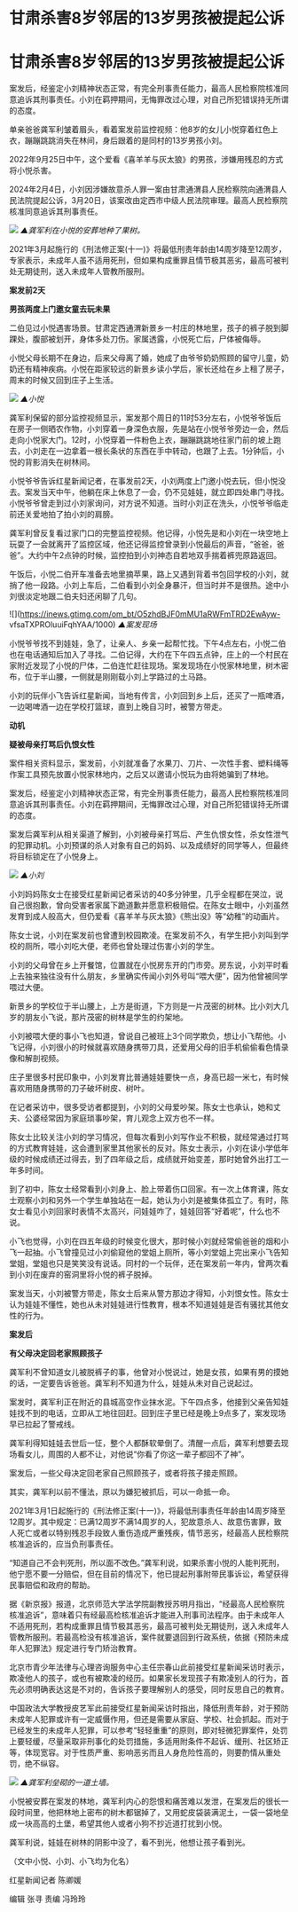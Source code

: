 # 甘肃杀害8岁邻居的13岁男孩被提起公诉

# 甘肃杀害8岁邻居的13岁男孩被提起公诉

案发后，经鉴定小刘精神状态正常，有完全刑事责任能力，最高人民检察院核准同意追诉其刑事责任。小刘在羁押期间，无悔罪改过心理，对自己所犯错误持无所谓的态度。

单亲爸爸龚军利皱着眉头，看着案发前监控视频：他8岁的女儿小悦穿着红色上衣，蹦蹦跳跳消失在林间，身后跟着的是同村的13岁男孩小刘。

2022年9月25日中午，这个爱看《喜羊羊与灰太狼》的男孩，涉嫌用残忍的方式将小悦杀害。

2024年2月4日，小刘因涉嫌故意杀人罪一案由甘肃通渭县人民检察院向通渭县人民法院提起公诉，3月20日，该案改由定西市中级人民法院审理。最高人民检察院核准同意追诉其刑事责任。

![](https://inews.gtimg.com/om_bt/O4ix9q_nEfbiBLJQsQTDijJqNdZR7gtzjn9bw1yJzucN8AA/1000)
_▲龚军利在小悦的安葬地种了果树。_

2021年3月起施行的《刑法修正案(十一)》将最低刑责年龄由14周岁降至12周岁，专家表示，未成年人虽不适用死刑，但如果构成重罪且情节极其恶劣，最高可被判处无期徒刑，送入未成年人管教所服刑。

**案发前2天**

**男孩两度上门邀女童去玩未果**

二伯见过小悦遇害场景。甘肃定西通渭新景乡一村庄的林地里，孩子的裤子脱到脚踝处，腹部被划开，身体多处刀伤。家属透露，小悦死亡后，尸体被侮辱。

小悦父母长期不在身边，后来父母离了婚，她成了由爷爷奶奶照顾的留守儿童，奶奶还有精神疾病。小悦在距家较远的新景乡读小学后，家长还给在乡上租了房子，周末的时候又回到庄子上生活。

![](https://inews.gtimg.com/om_bt/Omck9lDM2cRIKCZ6DOhBKxOJWFxJDyS1jNs8ZnFiSubTIAA/1000)
_▲小悦_

龚军利保留的部分监控视频显示，案发那个周日的11时53分左右，小悦爷爷饭后在房子一侧晒农作物，小刘穿着一身深色衣服，先是站在小悦爷爷旁边一会，然后走向小悦家大门。12时，小悦穿着一件粉色上衣，蹦蹦跳跳地往家门前的坡上跑去，小刘走在一边拿着一根长条状的东西在手中转动，也跟了上去。1分钟后，小悦的背影消失在树林间。

小悦爷爷告诉红星新闻记者，在事发前2天，小刘两度上门邀小悦去玩，但小悦没去。案发当天中午，他躺在床上休息了一会，仍不见娃娃，就立即四处串门寻找。小悦爷爷曾走到过小刘家询问，对方说不知道。当时小刘正在洗头，小悦爷爷临走前还关爱地拍了拍小刘的肩膀。

龚军利曾反复看过家门口的完整监控视频。他记得，小悦先是和小刘在一块空地上玩耍了一会就离开了监控区域，他还记得监控曾录到小悦最后的声音，“爸爸，爸爸”。大约中午2点钟的时候，监控拍到小刘神态自若地双手揣着裤兜原路返回。

午饭后，小悦二伯开车准备去地里摘苹果，路上又遇到背着书包回学校的小刘，就捎了他一段路。小刘上车后，二伯看到小刘全身暴汗，但当时并不是很热。途中小刘很淡定地跟二伯夫妇还闲聊了几句。

![](https://inews.gtimg.com/om_bt/O5zhdBJF0mMU1aRWFmTRD2EwAyw-
vfsaTXPROluuiFqhYAA/1000) _▲案发现场_

小悦爷爷找不到娃娃，急了，让亲人、乡亲一起帮忙找。下午4点左右，小悦二伯也在电话通知后加入了寻找。二伯记得，大约在下午四五点钟，庄上的一个村民在家附近发现了小悦的尸体，二伯连忙赶往现场。案发现场在小悦家林地里，树木密布，位于半山腰，一侧就是刚刚载小刘上学路过的土马路。

小刘的玩伴小飞告诉红星新闻，当地有传言，小刘回到乡上后，还买了一瓶啤酒，一边喝啤酒一边在学校打篮球，直到上晚自习时，被警方带走。

**动机**

**疑被母亲打骂后仇恨女性**

案件相关资料显示，案发前，小刘就准备了水果刀、刀片、一次性手套、塑料绳等作案工具预先放置小悦家林地内，之后又以邀请小悦玩为由将她骗到了林地。

案发后，经鉴定小刘精神状态正常，有完全刑事责任能力，最高人民检察院核准同意追诉其刑事责任。小刘在羁押期间，无悔罪改过心理，对自己所犯错误持无所谓的态度。

案发后龚军利从相关渠道了解到，小刘被母亲打骂后、产生仇恨女性，杀女性泄气的犯罪动机。小刘预谋的杀人对象有自己的妈妈、以及成绩好的同学等人，但最终将目标锁定在了小悦身上。

![](https://inews.gtimg.com/om_bt/O2KFvazfr5m-enE83wX8Py7xcqWtRgci6Vu0uufcIsZ5UAA/1000)
_▲小刘_

小刘妈妈陈女士在接受红星新闻记者采访的40多分钟里，几乎全程都在哭泣，说自己很抱歉，曾向受害者家属下跪道歉并愿意积极赔偿。在陈女士眼中，小刘虽然发育到成人般高大，但仍爱看《喜羊羊与灰太狼》《熊出没》等“幼稚”的动画片。

陈女士说，小刘在案发前也曾遭到校园欺凌。在案发前不久，有学生把小刘叫到学校的厕所，喂小刘吃大便，老师也曾处理过伤害小刘的学生。

小刘的父母曾在乡上开餐馆，位置就在小悦房东开的门市旁。房东说，小刘平时看上去独来独往没有什么朋友，乡里确实传闻小刘外号叫“喂大便”，因为他曾被同学喂过大便。

新景乡的学校位于半山腰上，上方是街道，下方则是一片茂密的树林。比小刘大几岁的朋友小飞说，那片茂密的树林是学生的约架地。

小刘被喂大便的事小飞也知道，曾说自己被班上3个同学欺负，想让小飞帮他。小飞记得，小刘很小的时候就喜欢随身携带刀具，还爱用父母的旧手机偷偷看色情录像和解剖视频。

庄子里很多村民印象中，小刘发育比普通娃娃要快一点，身高已超一米七，有时候喜欢用随身携带的刀子破坏树皮、树叶。

在记者采访中，很多受访者都提到，小刘的父母爱吵架。陈女士也承认，她和丈夫、公婆经常因为家庭琐事吵架，育儿观念上双方也不一样。

陈女士比较关注小刘的学习情况，但每次看到小刘写作业不积极，就经常通过打骂的方式教育娃娃，这会遭到家里其他家长的反对。陈女士表示，小刘在读小学低年级的时候成绩还过得去，到了四年级之后，成绩就开始变差，那时她曾外出打工一年多时间。

到了初中，陈女士经常看到小刘身上、脸上带着伤口回家。有一次上体育课，陈女士观察小刘和另外一个学生单独站在一起，她认为小刘是被集体孤立了。有时，陈女士看见小刘回家时表情不太高兴，问娃娃咋了，娃娃回答“好着呢”，什么也不说。

小飞也觉得，小刘在四五年级的时候变化很大，那时候小刘就经常偷爸爸的烟和小飞一起抽。小飞曾撞见过小刘偷窥他的堂姐上厕所，等小刘堂姐上完出来小飞告知堂姐，堂姐也只是笑笑没有说话。同村的一个玩伴，还在案发前一年内，曾两次看到小刘在废弃的窑洞里将小悦的裤子脱掉。

案发当天，小刘被警方带走，陈女士后来从警方那边才得知，小刘恨女性。陈女士认为娃娃不懂性，她也从未对娃娃进行性教育，根本不知道娃娃是否有骚扰其他女性的行为。

**案发后**

**有父母决定回老家照顾孩子**

龚军利不曾知道女儿被脱裤子的事，他曾对小悦说过，她是女孩，如果有男的摸她的话，一定要告诉爸爸。龚军利不知道为什么，娃娃从未对自己说起过。

案发时，龚军利正在附近的县城高空作业抹水泥。下午四点多，他接到父亲告知娃娃找不到的电话，立即从工地往回赶。回到庄子里已经是晚上9点多了，案发现场早已拉起了警戒线。

龚军利得知娃娃去世后一怔，整个人都酥软晕倒了。清醒一点后，龚军利想要去现场看女儿，周围的人都不让，对他说“你看了你这一辈子都回不了神”。

案发后，一些父母决定回老家自己照顾孩子，或者将孩子接走照顾。

其实，龚军利以前不懂法，原以为嫌犯被抓后，可以一命抵一命。

2021年3月1日起施行的《刑法修正案(十一)》，将最低刑事责任年龄由14周岁降至12周岁。其中规定：已满12周岁不满14周岁的人，犯故意杀人、故意伤害罪，致人死亡或者以特别残忍手段致人重伤造成严重残疾，情节恶劣，经最高人民检察院核准追诉的，应当负刑事责任。

“知道自己不会判死刑，所以面不改色。”龚军利说，如果杀害小悦的人能判死刑，他宁愿不要一分赔偿，但在目前的情况下，他已提起刑事附带民事诉讼，希望获得民事赔偿和政府的帮助。

据《新京报》报道，北京师范大学法学院副教授苏明月指出，“经最高人民检察院核准追诉”，意味着只有经最高检核准追诉才能进入刑事司法程序。由于未成年人不适用死刑，若构成重罪且情节极其恶劣，最高可被判处无期徒刑，送入未成年人管教所服刑。若最高检没有核准追诉，案件就要退回到行政系统，依据《预防未成年人犯罪法》规定进行专门矫治教育。

北京市青少年法律与心理咨询服务中心主任宗春山此前接受红星新闻采访时表示，欺凌他人的孩子，或也有被欺凌的经历。如果家长发现孩子有欺凌别人的行为，首先必须明确表达这是不对的，告诉孩子要理解别人的感受，同时反思自己的教育。

中国政法大学教授皮艺军此前接受红星新闻采访时指出，降低刑责年龄，对于预防未成年人犯罪或许有一定威慑作用，但还是需要从家庭、学校、社会抓起。而对于已经发生的未成年人犯罪，可以参考“轻轻重重”的原则，即对轻微犯罪案件，处罚上要轻缓，尽量采取非刑事化的处罚措施，多适用附条件不起诉、缓刑、社区矫正等，体现宽容。对于性质严重、影响恶劣而且人身危险性高的，则要酌情从重处罚，绝不纵容。

![](https://inews.gtimg.com/om_bt/OjxDSPx4Yo2X-EAQau0hyxKjaZ4dAeipHLFwyZidWAgE4AA/1000)
_▲龚军利垒砌的一道土墙。_

小悦被安葬在案发的林地，龚军利内心的怨恨和痛苦难以发泄，在案发后的很长一段时间里，他把林地上密布的树木都锯掉了，又用蛇皮袋装满泥土，一袋一袋地垒成一块高高的土堡，希望其他人或者小狗不抄近道打扰到小悦。

龚军利说，娃娃在树林的阴影中没了，看不到光，他想让孩子看到光。

（文中小悦、小刘、小飞均为化名）

红星新闻记者 陈卿媛

编辑 张寻 责编 冯玲玲

